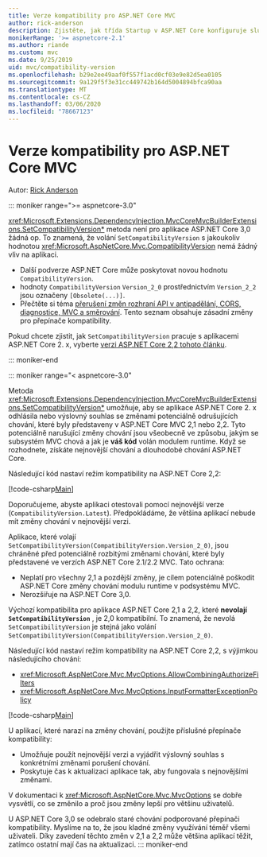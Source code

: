 ```yaml
---
title: Verze kompatibility pro ASP.NET Core MVC
author: rick-anderson
description: Zjistěte, jak třída Startup v ASP.NET Core konfiguruje služby a kanál žádostí aplikace.
monikerRange: '>= aspnetcore-2.1'
ms.author: riande
ms.custom: mvc
ms.date: 9/25/2019
uid: mvc/compatibility-version
ms.openlocfilehash: b29e2ee49aaf0f557f1acd0cf03e9e82d5ea0105
ms.sourcegitcommit: 9a129f5f3e31cc449742b164d5004894bfca90aa
ms.translationtype: MT
ms.contentlocale: cs-CZ
ms.lasthandoff: 03/06/2020
ms.locfileid: "78667123"
---
```

# <a name="compatibility-version-for-aspnet-core-mvc"></a>Verze kompatibility pro ASP.NET Core MVC

Autor: [Rick Anderson](https://twitter.com/RickAndMSFT)

::: moniker range=">= aspnetcore-3.0"

<xref:Microsoft.Extensions.DependencyInjection.MvcCoreMvcBuilderExtensions.SetCompatibilityVersion*> metoda není pro aplikace ASP.NET Core 3,0 žádná op. To znamená, že volání `SetCompatibilityVersion` s jakoukoliv hodnotou <xref:Microsoft.AspNetCore.Mvc.CompatibilityVersion> nemá žádný vliv na aplikaci.

* Další podverze ASP.NET Core může poskytovat novou hodnotu `CompatibilityVersion`.
* hodnoty `CompatibilityVersion` `Version_2_0` prostřednictvím `Version_2_2` jsou označeny `[Obsolete(...)]`.
* Přečtěte si téma [přerušení změn rozhraní API v antipadělání, CORS, diagnostice, MVC a směrování](https://github.com/aspnet/Announcements/issues/387). Tento seznam obsahuje zásadní změny pro přepínače kompatibility.

Pokud chcete zjistit, jak `SetCompatibilityVersion` pracuje s aplikacemi ASP.NET Core 2. x, vyberte [verzi ASP.NET Core 2,2 tohoto článku](https://docs.microsoft.com/aspnet/core/mvc/compatibility-version?view=aspnetcore-2.2).

::: moniker-end

::: moniker range="< aspnetcore-3.0"

Metoda <xref:Microsoft.Extensions.DependencyInjection.MvcCoreMvcBuilderExtensions.SetCompatibilityVersion*> umožňuje, aby se aplikace ASP.NET Core 2. x odhlásila nebo výslovný souhlas se změnami potenciálně odrušujících chování, které byly představeny v ASP.NET Core MVC 2,1 nebo 2,2. Tyto potenciálně narušující změny chování jsou všeobecně ve způsobu, jakým se subsystém MVC chová a jak je **váš kód** volán modulem runtime. Když se rozhodnete, získáte nejnovější chování a dlouhodobé chování ASP.NET Core.

Následující kód nastaví režim kompatibility na ASP.NET Core 2,2:

[!code-csharp[Main](compatibility-version/samples/2.x/CompatibilityVersionSample/Startup.cs?name=snippet1)]

Doporučujeme, abyste aplikaci otestovali pomocí nejnovější verze (`CompatibilityVersion.Latest`). Předpokládáme, že většina aplikací nebude mít změny chování v nejnovější verzi.

Aplikace, které volají `SetCompatibilityVersion(CompatibilityVersion.Version_2_0)`, jsou chráněné před potenciálně rozbitými změnami chování, které byly představené ve verzích ASP.NET Core 2.1/2.2 MVC. Tato ochrana:

* Neplatí pro všechny 2,1 a pozdější změny, je cílem potenciálně poškodit ASP.NET Core změny chování modulu runtime v podsystému MVC.
* Nerozšiřuje na ASP.NET Core 3,0.

Výchozí kompatibilita pro aplikace ASP.NET Core 2,1 a 2,2, které **nevolají `SetCompatibilityVersion`** , je 2,0 kompatibilní. To znamená, že nevolá `SetCompatibilityVersion` je stejná jako volání `SetCompatibilityVersion(CompatibilityVersion.Version_2_0)`.

Následující kód nastaví režim kompatibility na ASP.NET Core 2,2, s výjimkou následujícího chování:

* <xref:Microsoft.AspNetCore.Mvc.MvcOptions.AllowCombiningAuthorizeFilters>
* <xref:Microsoft.AspNetCore.Mvc.MvcOptions.InputFormatterExceptionPolicy>

[!code-csharp[Main](compatibility-version/samples/2.x/CompatibilityVersionSample/Startup2.cs?name=snippet1)]

U aplikací, které narazí na změny chování, použijte příslušné přepínače kompatibility:

* Umožňuje použít nejnovější verzi a vyjádřit výslovný souhlas s konkrétními změnami porušení chování.
* Poskytuje čas k aktualizaci aplikace tak, aby fungovala s nejnovějšími změnami.

V dokumentaci k <xref:Microsoft.AspNetCore.Mvc.MvcOptions> se dobře vysvětlí, co se změnilo a proč jsou změny lepší pro většinu uživatelů.

U ASP.NET Core 3,0 se odebralo staré chování podporované přepínači kompatibility. Myslíme na to, že jsou kladné změny využívání téměř všemi uživateli. Díky zavedení těchto změn v 2,1 a 2,2 může většina aplikací těžit, zatímco ostatní mají čas na aktualizaci.
::: moniker-end
